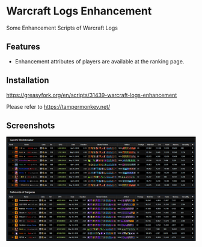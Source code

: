 # Warcraft Logs Enhancement

Some Enhancement Scripts of Warcraft Logs

## Features

 - Enhancement attributes of players are available at the ranking page.

## Installation

 https://greasyfork.org/en/scripts/31439-warcraft-logs-enhancement

 Please refer to https://tampermonkey.net/
 
## Screenshots

 ![example](https://github.com/icyblade/warcraftlogs_enhancement/blob/master/example.png "Example")
